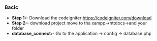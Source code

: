### Bacic 

* __Step 1:-__ Download the codeigniter https://codeigniter.com/download
* __Step 2:-__ download project move to tha xampp->httdocs->and your folder
* __database_connect:-__ Go to the application -> config -> database.php
